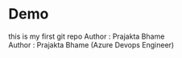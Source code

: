 # Demo
this is my first git repo
Author : Prajakta Bhame
<br>
Author : Prajakta Bhame (Azure Devops Engineer)

